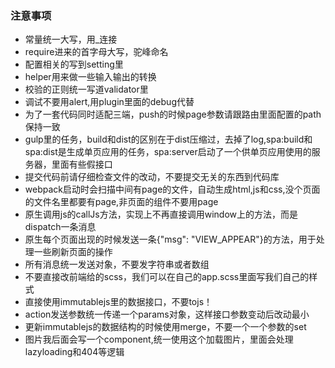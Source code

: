 ### 注意事项
* 常量统一大写，用_连接
* require进来的首字母大写，驼峰命名
* 配置相关的写到setting里
* helper用来做一些输入输出的转换
* 校验的正则统一写道validator里
* 调试不要用alert,用plugin里面的debug代替
* 为了一套代码同时适配三端，push的时候page参数请跟路由里面配置的path保持一致
* gulp里的任务，build和dist的区别在于dist压缩过，去掉了log,spa:build和spa:dist是生成单页应用的任务，spa:server启动了一个供单页应用使用的服务器，里面有些假接口
* 提交代码前请仔细检查文件的改动，不要提交无关的东西到代码库
* webpack启动时会扫描中间有page的文件，自动生成html,js和css,没个页面的文件名里都要有page,非页面的组件不要用page
* 原生调用js的callJs方法，实现上不再直接调用window上的方法，而是dispatch一条消息
* 原生每个页面出现的时候发送一条{"msg": "VIEW_APPEAR"}的方法，用于处理一些刷新页面的操作
* 所有消息统一发送对象，不要发字符串或者数组
* 不要直接改前端给的scss，我们可以在自己的app.scss里面写我们自己的样式
* 直接使用immutablejs里的数据接口，不要tojs！
* action发送参数统一传递一个params对象，这样接口参数变动后改动最小
* 更新immutablejs的数据结构的时候使用merge，不要一个一个参数的set
* 图片我后面会写一个component,统一使用这个加载图片，里面会处理lazyloading和404等逻辑
